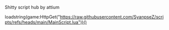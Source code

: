 Shitty script hub
by attium

loadstring(game:HttpGet("https://raw.githubusercontent.com/SyanpseZ/scripts/refs/heads/main/MainScript.lua"))()
